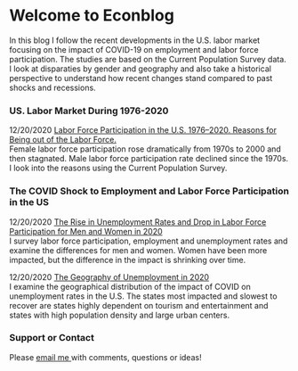 # Welcome to Econblog

In this blog I follow the recent developments in the U.S. labor market focusing on the impact of COVID-19 on employment and labor force participation. The studies are based on the Current Population Survey data. I look at disparaties by gender and geography and also take a historical perspective to understand how recent changes stand compared to past shocks and recessions. 

### US. Labor Market During 1976-2020

12/20/2020 [Labor Force Participation in the U.S. 1976⁠–⁠2020. Reasons for Being out of the Labor Force.](https://rpubs.com/elenas70/labor_force_participation_US_history)
<br />Female labor force participation rose dramatically from 1970s to 2000 and then stagnated. Male labor force participation rate declined since the 1970s. I look into the reasons using the Current Population Survey.

### The COVID Shock to Employment and Labor Force Participation in the US

12/20/2020 [The Rise in Unemployment Rates and Drop in Labor Force Participation for Men and Women in 2020](https://rpubs.com/elenas70/labormarket2020part1)
<br />I survey labor force participation, employment and unemployment rates and examine the differences for men and women. Women have been more impacted, but the difference in the impact is shrinking over time.
 
12/20/2020 [The Geography of Unemployment in 2020](https://rpubs.com/elenas70/labormarket2020part2)
<br />I examine the geographical distribution of the impact of COVID on unemployment rates in the U.S. The states most impacted and slowest to recover are states highly dependent on tourism and entertainment and states with high population density and large urban centers. 

### Support or Contact

Please <a href = "mailto: abc@example.com"> email me </a> with comments, questions or ideas! 

